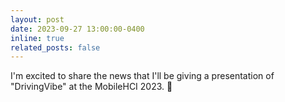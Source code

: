 ```yaml
---
layout: post
date: 2023-09-27 13:00:00-0400
inline: true
related_posts: false
---
```


I'm excited to share the news that I'll be giving a presentation of "DrivingVibe" at the MobileHCI 2023. :tada:
